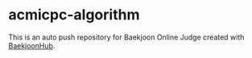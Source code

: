 # acmicpc-algorithm
This is an auto push repository for Baekjoon Online Judge created with [BaekjoonHub](https://github.com/BaekjoonHub/BaekjoonHub).
